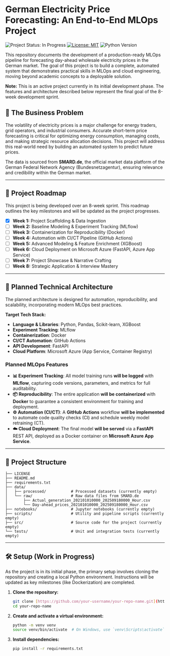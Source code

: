 # German Electricity Price Forecasting: An End-to-End MLOps Project

![Project Status: In Progress](https://img.shields.io/badge/status-in%20progress-blue)
[![License: MIT](https://img.shields.io/badge/License-MIT-yellow.svg)](https://opensource.org/licenses/MIT)
![Python Version](https://img.shields.io/badge/python-3.17-blue.svg)

This repository documents the development of a production-ready MLOps pipeline for forecasting day-ahead wholesale electricity prices in the German market. The goal of this project is to build a complete, automated system that demonstrates practical skills in MLOps and cloud engineering, moving beyond academic concepts to a deployable solution.

**Note:** This is an active project currently in its initial development phase. The features and architecture described below represent the final goal of the 8-week development sprint.

## 🎯 The Business Problem

The volatility of electricity prices is a major challenge for energy traders, grid operators, and industrial consumers. Accurate short-term price forecasting is critical for optimizing energy consumption, managing costs, and making strategic resource allocation decisions. This project will address this real-world need by building an automated system to predict future prices.

The data is sourced from **SMARD.de**, the official market data platform of the German Federal Network Agency (Bundesnetzagentur), ensuring relevance and credibility within the German market.

---

## 🚧 Project Roadmap

This project is being developed over an 8-week sprint. This roadmap outlines the key milestones and will be updated as the project progresses.

* [x] **Week 1:** Project Scaffolding & Data Ingestion
* [ ] **Week 2:** Baseline Modeling & Experiment Tracking (MLflow)
* [ ] **Week 3:** Containerization for Reproducibility (Docker)
* [ ] **Week 4:** Automation with CI/CT Pipeline (GitHub Actions)
* [ ] **Week 5:** Advanced Modeling & Feature Enrichment (XGBoost)
* [ ] **Week 6:** Cloud Deployment on Microsoft Azure (FastAPI, Azure App Service)
* [ ] **Week 7:** Project Showcase & Narrative Crafting
* [ ] **Week 8:** Strategic Application & Interview Mastery

---

## 🔧 Planned Technical Architecture

The planned architecture is designed for automation, reproducibility, and scalability, incorporating modern MLOps best practices.

**Target Tech Stack:**

* **Language & Libraries**: Python, Pandas, Scikit-learn, XGBoost
* **Experiment Tracking**: MLflow
* **Containerization**: Docker
* **CI/CT Automation**: GitHub Actions
* **API Development**: FastAPI
* **Cloud Platform**: Microsoft Azure (App Service, Container Registry)

### Planned MLOps Features

* **📊 Experiment Tracking**: All model training runs **will be logged** with **MLflow**, capturing code versions, parameters, and metrics for full auditability.
* **📦 Reproducibility**: The entire application **will be containerized** with **Docker** to guarantee a consistent environment for training and deployment.
* **⚙️ Automation (CI/CT)**: A **GitHub Actions** workflow **will be implemented** to automate code quality checks (CI) and schedule weekly model retraining (CT).
* **☁️ Cloud Deployment**: The final model **will be served** via a **FastAPI** REST API, deployed as a Docker container on **Microsoft Azure App Service**.

---

## 📁 Project Structure

```text
├── LICENSE
├── README.md
├── requirements.txt
├── data/
│   ├── processed/           # Processed datasets (currently empty)
│   └── raw/                 # Raw data files from SMARD.de
│       ├── Actual_generation_202101010000_202509180000_Hour.csv
│       └── Day-ahead_prices_202101010000_202509180000_Hour.csv
├── notebooks/               # Jupyter notebooks (currently empty)
├── scripts/                 # Utility and pipeline scripts (currently empty)
├── src/                     # Source code for the project (currently empty)
└── tests/                   # Unit and integration tests (currently empty)
```

---

## 🛠️ Setup (Work in Progress)

As the project is in its initial phase, the primary setup involves cloning the repository and creating a local Python environment. Instructions will be updated as key milestones (like Dockerization) are completed.

1. **Clone the repository:**

    ```bash
    git clone [https://github.com/your-username/your-repo-name.git](https://github.com/your-username/your-repo-name.git)
    cd your-repo-name
    ```

2. **Create and activate a virtual environment:**

    ```bash
    python -m venv venv
    source venv/bin/activate  # On Windows, use `venv\Scripts\activate`
    ```

3. **Install dependencies:**

    ```bash
    pip install -r requirements.txt
    ```
